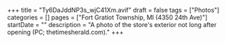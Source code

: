+++
title = "Ty6DaJddNP3s_wjC41Xm.avif"
draft = false
tags = ["Photos"]
categories = []
pages = ["Fort Gratiot Township, MI (4350 24th Ave)"]
startDate = ""
description = "A photo of the store's exterior not long after opening (PC; thetimesherald.com)."
+++

